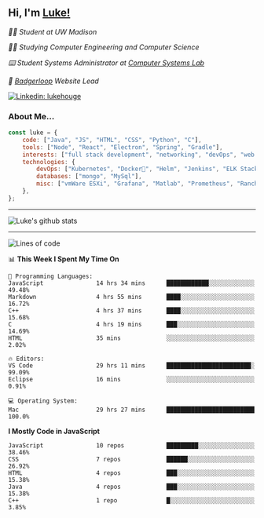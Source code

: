 <h2> Hi, I'm <a href="https://www.lukehouge.com">Luke!</a></h2>

<p><em>👨‍🎓 Student at UW Madison</em></p>
<p><em>🧑‍💻 Studying Computer Engineering and Computer Science</em></p>
<p><em>⌨️ Student Systems Administrator at <a href="https://csl.cs.wisc.edu/">Computer Systems Lab</a></em></p>
<p><em>🚆  <a href="https://badgerloop.com">Badgerloop</a> Website Lead</em></p>


[![Linkedin: lukehouge](https://img.shields.io/badge/-lukehouge-blue?style=flat-square&logo=Linkedin&logoColor=white&link=https://www.linkedin.com/in/lukehouge/)](https://www.linkedin.com/in/lukehouge/)

### About Me...  

```javascript
const luke = {
    code: ["Java", "JS", "HTML", "CSS", "Python", "C"],
    tools: ["Node", "React", "Electron", "Spring", "Gradle"],
    interests: ["full stack development", "networking", "devOps", "web dev", "photography"],
    technologies: {
        devOps: ["Kubernetes", "Docker🐳", "Helm", "Jenkins", "ELK Stack"],
        databases: ["mongo", "MySql"],
        misc: ["vmWare ESXi", "Grafana", "Matlab", "Prometheus", "Rancher", "Cisco"]
    },
};
```
---

![Luke's github stats](https://github-readme-stats.vercel.app/api?username=lukehouge&show_icons=true&theme=dracula)

---

<!--START_SECTION:waka-->
![Lines of code](https://img.shields.io/badge/From%20Hello%20World%20I%27ve%20Written-378154%20lines%20of%20code-blue)

📊 **This Week I Spent My Time On** 

```text
💬 Programming Languages: 
JavaScript               14 hrs 34 mins      ████████████░░░░░░░░░░░░░   49.48% 
Markdown                 4 hrs 55 mins       ████░░░░░░░░░░░░░░░░░░░░░   16.72% 
C++                      4 hrs 37 mins       ████░░░░░░░░░░░░░░░░░░░░░   15.68% 
C                        4 hrs 19 mins       ███░░░░░░░░░░░░░░░░░░░░░░   14.69% 
HTML                     35 mins             ░░░░░░░░░░░░░░░░░░░░░░░░░   2.02%

🔥 Editors: 
VS Code                  29 hrs 11 mins      ████████████████████████░   99.09% 
Eclipse                  16 mins             ░░░░░░░░░░░░░░░░░░░░░░░░░   0.91%

💻 Operating System: 
Mac                      29 hrs 27 mins      █████████████████████████   100.0%

```

**I Mostly Code in JavaScript** 

```text
JavaScript               10 repos            █████████░░░░░░░░░░░░░░░░   38.46% 
CSS                      7 repos             ██████░░░░░░░░░░░░░░░░░░░   26.92% 
HTML                     4 repos             ███░░░░░░░░░░░░░░░░░░░░░░   15.38% 
Java                     4 repos             ███░░░░░░░░░░░░░░░░░░░░░░   15.38% 
C++                      1 repo              █░░░░░░░░░░░░░░░░░░░░░░░░   3.85%

```



<!--END_SECTION:waka-->
